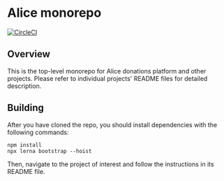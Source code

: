 # Alice monorepo

[![CircleCI](https://circleci.com/gh/alice-si/monorepo.svg?style=svg)](https://circleci.com/gh/alice-si/monorepo)

## Overview

This is the top-level monorepo for Alice donations platform and other projects.
Please refer to individual projects' README files for detailed description.

## Building

After you have cloned the repo, you should install dependencies with
the following commands:

```
npm install
npx lerna bootstrap --hoist
```

Then, navigate to the project of interest and follow the instructions in
its README file.
